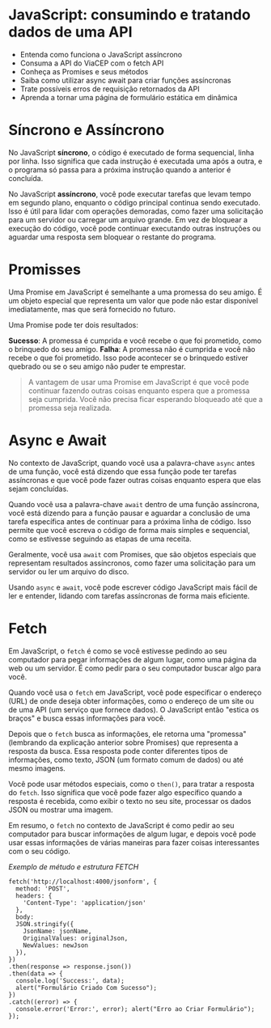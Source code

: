 # JavaScript: consumindo e tratando dados de uma API
* Entenda como funciona o JavaScript assíncrono
* Consuma a API do ViaCEP com o fetch API
* Conheça as Promises e seus métodos
* Saiba como utilizar async await para criar funções assíncronas
* Trate possíveis erros de requisição retornados da API
* Aprenda a tornar uma página de formulário estática em dinâmica

# **Síncrono e Assíncrono**
No JavaScript **síncrono**, o código é executado de forma sequencial, linha por linha. Isso significa que cada instrução é executada uma após a outra, e o programa só passa para a próxima instrução quando a anterior é concluída.

No JavaScript **assíncrono**, você pode executar tarefas que levam tempo em segundo plano, enquanto o código principal continua sendo executado. Isso é útil para lidar com operações demoradas, como fazer uma solicitação para um servidor ou carregar um arquivo grande. Em vez de bloquear a execução do código, você pode continuar executando outras instruções ou aguardar uma resposta sem bloquear o restante do programa.

# **Promisses**

Uma Promise em JavaScript é semelhante a uma promessa do seu amigo. É um objeto especial que representa um valor que pode não estar disponível imediatamente, mas que será fornecido no futuro.

Uma Promise pode ter dois resultados:

**Sucesso**: A promessa é cumprida e você recebe o que foi prometido, como o brinquedo do seu amigo.
**Falha**: A promessa não é cumprida e você não recebe o que foi prometido. Isso pode acontecer se o brinquedo estiver quebrado ou se o seu amigo não puder te emprestar.
> A vantagem de usar uma Promise em JavaScript é que você pode continuar fazendo outras coisas enquanto espera que a promessa seja cumprida. Você não precisa ficar esperando bloqueado até que a promessa seja realizada.

# **Async e Await**
No contexto de JavaScript, quando você usa a palavra-chave `async` antes de uma função, você está dizendo que essa função pode ter tarefas assíncronas e que você pode fazer outras coisas enquanto espera que elas sejam concluídas.

Quando você usa a palavra-chave `await` dentro de uma função assíncrona, você está dizendo para a função pausar e aguardar a conclusão de uma tarefa específica antes de continuar para a próxima linha de código. Isso permite que você escreva o código de forma mais simples e sequencial, como se estivesse seguindo as etapas de uma receita.

Geralmente, você usa `await` com Promises, que são objetos especiais que representam resultados assíncronos, como fazer uma solicitação para um servidor ou ler um arquivo do disco.

Usando `async` e `await`, você pode escrever código JavaScript mais fácil de ler e entender, lidando com tarefas assíncronas de forma mais eficiente.

# **Fetch** 
Em JavaScript, o `fetch` é como se você estivesse pedindo ao seu computador para pegar informações de algum lugar, como uma página da web ou um servidor. É como pedir para o seu computador buscar algo para você.

Quando você usa o `fetch` em JavaScript, você pode especificar o endereço (URL) de onde deseja obter informações, como o endereço de um site ou de uma API (um serviço que fornece dados). O JavaScript então "estica os braços" e busca essas informações para você.

Depois que o `fetch` busca as informações, ele retorna uma "promessa" (lembrando da explicação anterior sobre Promises) que representa a resposta da busca. Essa resposta pode conter diferentes tipos de informações, como texto, JSON (um formato comum de dados) ou até mesmo imagens.

Você pode usar métodos especiais, como o `then()`, para tratar a resposta do `fetch`. Isso significa que você pode fazer algo específico quando a resposta é recebida, como exibir o texto no seu site, processar os dados JSON ou mostrar uma imagem.

Em resumo, o `fetch` no contexto de JavaScript é como pedir ao seu computador para buscar informações de algum lugar, e depois você pode usar essas informações de várias maneiras para fazer coisas interessantes com o seu código.

*Exemplo de métudo e estrutura FETCH*
```
fetch('http://localhost:4000/jsonform', { 
  method: 'POST', 
  headers: { 
    'Content-Type': 'application/json' 
  }, 
  body:
  JSON.stringify({ 
    JsonName: jsonName, 
    OriginalValues: originalJson, 
    NewValues: newJson 
  }), 
}) 
.then(response => response.json()) 
.then(data => { 
  console.log('Success:', data); 
  alert("Formulário Criado Com Sucesso");
}) 
.catch((error) => { 
  console.error('Error:', error); alert("Erro ao Criar Formulário");
});
```

